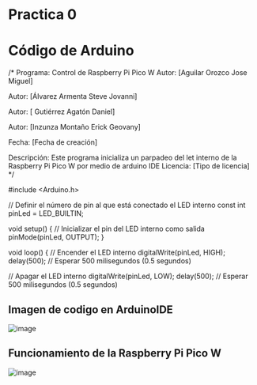 # Practica 0
# Código de Arduino
/*
  Programa: Control de Raspberry Pi Pico W
  Autor: [Aguilar Orozco Jose Miguel]
  
Autor: [Álvarez Armenta Steve Jovanni]

Autor: [ Gutiérrez Agatón  Daniel]

Autor: [Inzunza Montaño Erick Geovany]

  Fecha: [Fecha de creación]

  Descripción:
  Este programa inicializa un parpadeo del let interno de la Raspberry Pi Pico W por medio de arduino IDE
  Licencia: [Tipo de licencia]
*/

#include <Arduino.h>

// Definir el número de pin al que está conectado el LED interno
const int pinLed = LED_BUILTIN;

void setup() {
  // Inicializar el pin del LED interno como salida
  pinMode(pinLed, OUTPUT);
}

void loop() {
  // Encender el LED interno
  digitalWrite(pinLed, HIGH);
  delay(500); // Esperar 500 milisegundos (0.5 segundos)

  // Apagar el LED interno
  digitalWrite(pinLed, LOW);
  delay(500); // Esperar 500 milisegundos (0.5 segundos)


## Imagen de codigo en ArduinoIDE
![image](https://github.com/MigOrozco/Equipo-Interfaz/assets/158230692/6e4bac39-86b1-485c-9c7d-a320a83faf02)

## Funcionamiento de la Raspberry Pi Pico W
![image](https://github.com/MigOrozco/Equipo-Interfaz/assets/158230692/c67b0aa0-73e0-4a30-af9d-11c394758280)


